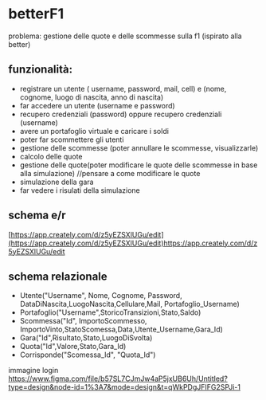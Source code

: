 # betterF1

problema: gestione delle quote e delle scommesse sulla f1 (ispirato alla better)

## funzionalità:
- registrare un utente ( username, password, mail, cell) e (nome, cognome, luogo di nascita, anno di nascita)
- far accedere un utente (username e password)
- recupero credenziali (password) oppure recupero credenziali (username) 
- avere un portafoglio virtuale e caricare i soldi
- poter far scommettere gli utenti
- gestione delle scommesse (poter annullare le scommesse, visualizzarle)
- calcolo delle quote
- gestione delle quote(poter modificare le quote delle scommesse in base alla simulazione) //pensare a come modificare le quote
- simulazione della gara
- far vedere i risulati della simulazione

## schema e/r
[https://app.creately.com/d/z5yEZSXlUGu/edit](https://app.creately.com/d/z5yEZSXlUGu/edit)https://app.creately.com/d/z5yEZSXlUGu/edit



## schema relazionale
 - Utente("Username", Nome, Cognome, Password, DataDiNascita,LuogoNascita,Cellulare,Mail, Portafoglio_Username)
 - Portafoglio("Username",StoricoTransizioni,Stato,Saldo)
 - Scommessa("Id", ImportoScommesso, ImportoVinto,StatoScomessa,Data,Utente_Username,Gara_Id)
 - Gara("Id",Risultato,Stato,LuogoDiSvolta)
 - Quota("Id",Valore,Stato,Gara_Id)
 - Corrisponde("Scomessa_Id", "Quota_Id")


immagine login
https://www.figma.com/file/b57SL7CJmJw4aP5jxUB6Uh/Untitled?type=design&node-id=1%3A7&mode=design&t=qWkPDgJFIFG2SPJi-1

